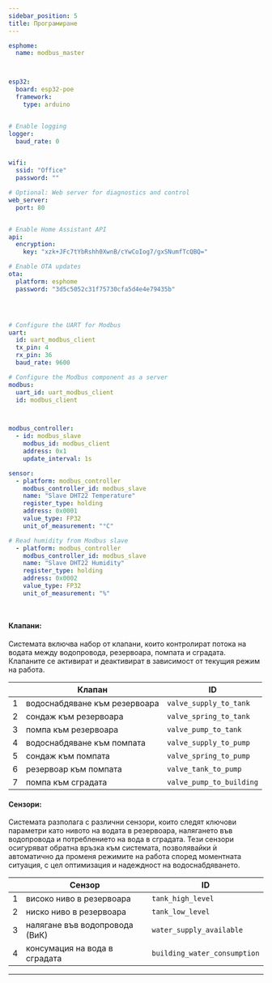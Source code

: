 ```yaml
---
sidebar_position: 5
title: Програмиране
---
```




```yaml title="configuration.yaml"
esphome:
  name: modbus_master



esp32:
  board: esp32-poe
  framework:
    type: arduino


# Enable logging
logger:
  baud_rate: 0


wifi:
  ssid: "Office"
  password: ""

# Optional: Web server for diagnostics and control
web_server:
  port: 80


# Enable Home Assistant API
api:
  encryption:
    key: "xzk+JFc7tYbRshh0XwnB/cYwCoIog7/gxSNumfTcQBQ="

# Enable OTA updates
ota:
  platform: esphome
  password: "3d5c5052c31f75730cfa5d4e4e79435b"




# Configure the UART for Modbus
uart:
  id: uart_modbus_client
  tx_pin: 4
  rx_pin: 36
  baud_rate: 9600

# Configure the Modbus component as a server
modbus:
  uart_id: uart_modbus_client
  id: modbus_client



modbus_controller:
  - id: modbus_slave
    modbus_id: modbus_client
    address: 0x1
    update_interval: 1s

sensor:
  - platform: modbus_controller
    modbus_controller_id: modbus_slave
    name: "Slave DHT22 Temperature"
    register_type: holding
    address: 0x0001
    value_type: FP32
    unit_of_measurement: "°C"

# Read humidity from Modbus slave
  - platform: modbus_controller
    modbus_controller_id: modbus_slave
    name: "Slave DHT22 Humidity"
    register_type: holding
    address: 0x0002
    value_type: FP32
    unit_of_measurement: "%"




```



#### Клапани:

Системата включва набор от клапани, които контролират потока на водата между водопровода, резервоара, помпата и сградата. Клапаните се активират и деактивират в зависимост от текущия режим на работа.

|    |               Клапан                        | ID                           |
|----|----------------------------------------------|------------------------------|
| 1  | водоснабдяване към резервоара         | `valve_supply_to_tank`       |
| 2  | сондаж към резервоара                 | `valve_spring_to_tank`       |
| 3  | помпа към резервоара                  | `valve_pump_to_tank`         |
| 4  | водоснабдяване към помпата            | `valve_supply_to_pump`       |
| 5  | сондаж към помпата                    | `valve_spring_to_pump`       |
| 6  | резервоар към помпата                 | `valve_tank_to_pump`         |
| 7  | помпа към сградата                    | `valve_pump_to_building`     |


#### Сензори:

Системата разполага с различни сензори, които следят ключови параметри като нивото на водата в резервоара, налягането във водопровода и потреблението на вода в сградата. Тези сензори осигуряват обратна връзка към системата, позволявайки ѝ автоматично да променя режимите на работа според моментната ситуация, с цел оптимизация и надеждност на водоснабдяването.

|    | Сензор                                     | ID                           |
|----|----------------------------------------------|------------------------------|
| 1  | високо ниво в резервоара           | `tank_high_level`            |
| 2  |ниско ниво в резервоара            | `tank_low_level`             |
| 3  | налягане във водопровода (ВиК)     | `water_supply_available`     |
| 4  |консумация на вода в сградата      | `building_water_consumption` |


---